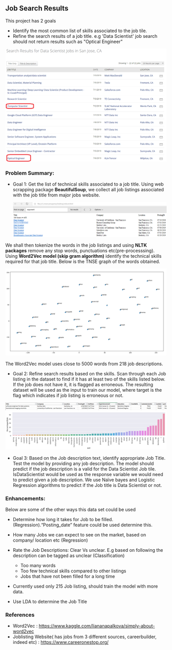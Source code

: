 ## Job Search Results

This project has 2 goals
  * Identify the most common list of skills associated to the job tile. 
  * Refine the search results of a job title. e.g 'Data Scientist' job search should not return results such as "Optical Engineer"
  
  <img src="Images/JobSearchResults.png" />
 
 ### Problem Summary:

* Goal 1: Get the list of technical skills associated to a job title.
Using web scrapping package <b>BeautifulSoup</b>, we collect all job listings associated with the job title from major jobs website.

  <img src="Images/JobSearchResults-BeautifulSoup.png" />


We shall then tokenize the words in the job listings and using <b>NLTK packages</b> remove any stop words, punctuations etc(pre-processsing). Using <b>Word2Vec model (skip gram algorithm)</b> identify the technical skills required for that job title. Below is the TNSE graph of the words obtained. 

<img src="Images/Words.png" />

The Word2Vec model uses close to 5000 words from 218 job descriptions. 


* Goal 2: Refine search results based on the skills.
Scan through each Job listing in the dataset to find if it has at least two of the skills listed below. If the job does not have it, it is flagged as erroneous. The resulting dataset will be used as the input to train our model, where target is the flag which indicates if job listing is erroneous or not.

<img src="Images/JobListExcel.png" />

<img src="Images/WordFreq.png" />


* Goal 3: Based on the Job description text, identify appropriate Job Title.
Test the model by providing any job description. The model should predict if the job description is a valid for the Data Scientist Job tile.  IsDataScientist would be used as the response variable we would need to predict given a job description. We use Naïve bayes and Logistic Regression algorithms to predict if the Job title is Data Scientist or not. 

### Enhancements:
Below are some of the other ways this data set could be used

* Determine how long it takes for Job to be filled.(Regression).“Posting_date” feature could be used determine this.
  
* How many Jobs we can expect to see on the market, based on company/ location etc (Regression)

* Rate the Job Descriptions: Clear Vs unclear. E.g based on following the description can be tagged as unclear (Classification)
  * Too many words
  * Too few technical skills compared to other listings 
  * Jobs that have not been filled for a long time 
  
* Currently used only 215 Job listing, should train the model with more data.

* Use LDA to determine the Job Title

### References

* Word2Vec : https://www.kaggle.com/liananapalkova/simply-about-word2vec
* Joblisting Website( has jobs from 3 different sources, careerbuilder, indeed etc) : https://www.careeronestop.org/

